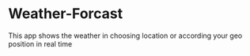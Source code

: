 # Weather-Forcast
This app shows the weather in choosing location or according your geo position in real time
